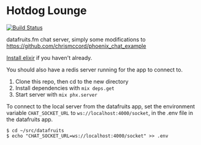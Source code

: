 # Hotdog Lounge

[![Build Status](https://img.shields.io/travis/datafruits/hotdog_lounge.svg?style=flat)](http://travis-ci.org/datafruits/hotdog_lounge)

datafruits.fm chat server, simply some modifications to
https://github.com/chrismccord/phoenix_chat_example

[Install elixir](https://elixir-lang.org/install.html) if you haven't already.

You should also have a redis server running for the app to connect to.

1. Clone this repo, then cd to the new directory
2. Install dependencies with `mix deps.get`
3. Start server with `mix phx.server`

To connect to the local server from the datafruits app, set the environment variable `CHAT_SOCKET_URL` to `ws://localhost:4000/socket`, in the .env file in the datafruits app.

```
$ cd ~/src/datafruits
$ echo "CHAT_SOCKET_URL=ws://localhost:4000/socket" >> .env
```
